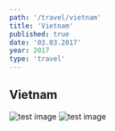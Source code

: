 ```yaml
---
path: '/travel/vietnam'
title: 'Vietnam'
published: true
date: '03.03.2017'
year: 2017
type: 'travel'
---
```


## Vietnam

![test image](photos/1.jpg "Test")
![test image](photos/2.jpg "Test 2")

